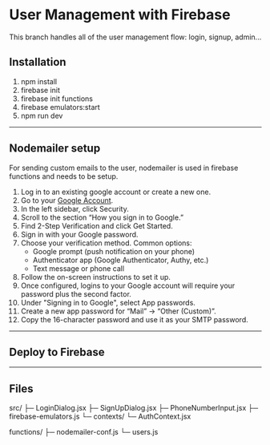 # User Management with Firebase

This branch handles all of the user management flow: login, signup, admin...

## Installation
1. npm install
2. firebase init
3. firebase init functions
4. firebase emulators:start
5. npm run dev

---
## Nodemailer setup
For sending custom emails to the user, nodemailer is used in firebase functions
and needs to be setup.

1. Log in to an existing google account or create a new one.
2. Go to your [Google Account](https://myaccount.google.com/).
3. In the left sidebar, click Security.
4. Scroll to the section “How you sign in to Google.”
5. Find 2-Step Verification and click Get Started.
6. Sign in with your Google password.
7. Choose your verification method. Common options:
   - Google prompt (push notification on your phone)
   - Authenticator app (Google Authenticator, Authy, etc.)
   - Text message or phone call
8. Follow the on-screen instructions to set it up.
9. Once configured, logins to your Google account will require your password plus the second factor.
10. Under "Signing in to Google", select App passwords.
11. Create a new app password for “Mail” → “Other (Custom)”.
12. Copy the 16-character password and use it as your SMTP password.

---
## Deploy to Firebase

---
## Files
src/
 ├─ LoginDialog.jsx
 ├─ SignUpDialog.jsx
 ├─ PhoneNumberInput.jsx
 ├─ firebase-emulators.js
 └─ contexts/
     └─ AuthContext.jsx

functions/
 ├─ nodemailer-conf.js
 └─ users.js



